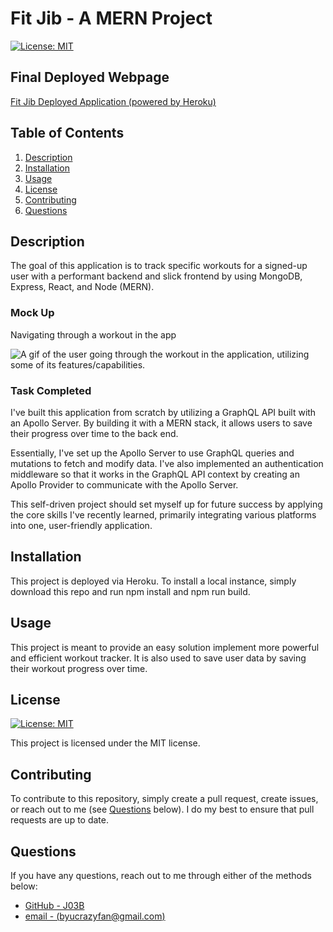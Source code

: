 # Fit Jib - A MERN Project

[![License: MIT](https://img.shields.io/badge/License-MIT-yellow.svg)](https://opensource.org/licenses/MIT)

## Final Deployed Webpage

[Fit Jib Deployed Application (powered by Heroku)](https://fit-jib.herokuapp.com/)

## Table of Contents

1. [Description](#description)
2. [Installation](#installation)
3. [Usage](#usage)
4. [License](#license)
5. [Contributing](#contributing)
6. [Questions](#questions)

## Description

The goal of this application is to track specific workouts for a signed-up user with a performant backend and slick frontend by using MongoDB, Express, React, and Node (MERN).

### Mock Up

Navigating through a workout in the app

![A gif of the user going through the workout in the application, utilizing some of its features/capabilities.](./assets/mock-up.gif)

### Task Completed

I've built this application from scratch by utilizing a GraphQL API built with an Apollo Server. By building it with a MERN stack, it allows users to save their progress over time to the back end.

Essentially, I've set up the Apollo Server to use GraphQL queries and mutations to fetch and modify data. I've also implemented an authentication middleware so that it works in the GraphQL API context by creating an Apollo Provider to communicate with the Apollo Server.

This self-driven project should set myself up for future success by applying the core skills I've recently learned, primarily integrating various platforms into one, user-friendly application. 

## Installation

This project is deployed via Heroku. To install a local instance, simply download this repo and run npm install and npm run build. 

## Usage

This project is meant to provide an easy solution implement more powerful and efficient workout tracker. It is also used to save user data by saving their workout progress over time.  

## License

[![License: MIT](https://img.shields.io/badge/License-MIT-yellow.svg)](https://opensource.org/licenses/MIT)

This project is licensed under the MIT license.

## Contributing

To contribute to this repository, simply create a pull request, create issues, or reach out to me (see [Questions](#questions) below). I do my best to ensure that pull requests are up to date. 

## Questions

If you have any questions, reach out to me through either of the methods below:
- [GitHub - J03B](https://github.com/J03B/)
- [email - (byucrazyfan@gmail.com)](mailto:byucrazyfan@gmail.com)
